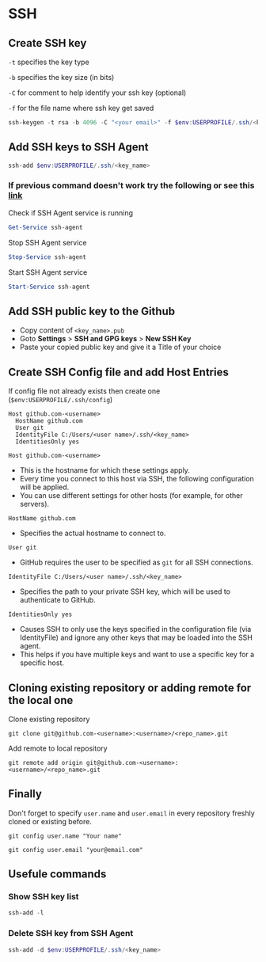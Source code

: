 # SSH

## Create SSH key

`-t` specifies the key type

`-b` specifies the key size (in bits)

`-C` for comment to help identify your ssh key (optional)

`-f`  for the file name where ssh key get saved

```powershell
ssh-keygen -t rsa -b 4096 -C "<your email>" -f $env:USERPROFILE/.ssh/<key_name>
```

## Add SSH keys to SSH Agent

```powershell
ssh-add $env:USERPROFILE/.ssh/<key_name>
```

### If previous command doesn't work try the following or see this [link](https://stackoverflow.com/a/53606760/21737287)

Check if SSH Agent service is running

```powershell
Get-Service ssh-agent
```

Stop SSH Agent service

```powershell
Stop-Service ssh-agent
```

Start SSH Agent service

```powershell
Start-Service ssh-agent
```

## Add SSH public key to the Github

- Copy content of `<key_name>.pub`
- Goto **Settings** > **SSH and GPG keys** > **New SSH Key**
- Paste your copied public key and give it a Title of your choice

## Create SSH Config file and add Host Entries

If config file not already exists then create one (`$env:USERPROFILE/.ssh/config`)

```shell
Host github.com-<username>
  HostName github.com
  User git
  IdentityFile C:/Users/<user name>/.ssh/<key_name>
  IdentitiesOnly yes
```

`Host github.com-<username>`

- This is the hostname for which these settings apply.
- Every time you connect to this host via SSH, the following configuration will be applied.
- You can use different settings for other hosts (for example, for other servers).

`HostName github.com`

- Specifies the actual hostname to connect to.

`User git`

- GitHub requires the user to be specified as `git` for all SSH connections.

`IdentityFile C:/Users/<user name>/.ssh/<key_name>`

- Specifies the path to your private SSH key, which will be used to authenticate to GitHub.

`IdentitiesOnly yes`

- Causes SSH to only use the keys specified in the configuration file (via IdentityFile) and ignore any other keys that may be loaded into the SSH agent.
- This helps if you have multiple keys and want to use a specific key for a specific host.

## Cloning existing repository or adding remote for the local one

Clone existing repository

```shell
git clone git@github.com-<username>:<username>/<repo_name>.git
```

Add remote to local repository

```shell
git remote add origin git@github.com-<username>:<username>/<repo_name>.git
```

## Finally

Don't forget to specify `user.name` and `user.email` in every repository freshly cloned or existing before.

```shell
git config user.name "Your name"
```

```shell
git config user.email "your@email.com"
```

## Usefule commands

### Show SSH key list

```powershell
ssh-add -l
```

### Delete SSH key from SSH Agent

```powershell
ssh-add -d $env:USERPROFILE/.ssh/<key_name>
```
